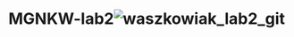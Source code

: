# MGNKW-lab2![waszkowiak_lab2_git](https://user-images.githubusercontent.com/117356811/200635994-72357258-08ab-4193-a27b-56c8cae69b43.PNG)
